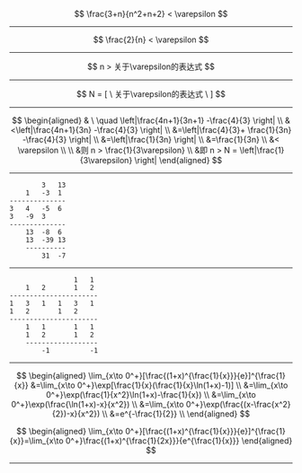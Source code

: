 $$
\frac{3+n}{n^2+n+2} < \varepsilon
$$

---

$$
\frac{2}{n} < \varepsilon
$$

---

$$
n > 关于\varepsilon的表达式
$$

---

$$
N = [ \ 关于\varepsilon的表达式 \ ]
$$

---

$$
\begin{aligned}
& \ \quad \left|\frac{4n+1}{3n+1} -\frac{4}{3} \right| \\
&<\left|\frac{4n+1}{3n} -\frac{4}{3} \right| \\
&=\left|\frac{4}{3}+ \frac{1}{3n} -\frac{4}{3} \right| \\
&=\left|\frac{1}{3n} \right| \\
&=\frac{1}{3n} \\
&< \varepsilon \\
\\
&则 n > \frac{1}{3\varepsilon} \\
&即 n > N = \left|\frac{1}{3\varepsilon} \right| 
\end{aligned}
$$

---

            3   13
        1   -3  1
    --------------
    3   4   -5  6
    3   -9  3
    --------------
        13  -8  6
        13  -39 13
        ----------
            31  -7

---

                    1   1
        1   2       1   2
    ----------------------
    1   3   1   1   3   1
    1   2       1   2
    ----------------------
        1   1       1   1
        1   2       1   2
        ------------------
            -1          -1


---

$$
\begin{aligned}
\lim_{x\to 0^+}[\frac{(1+x)^{\frac{1}{x}}}{e}]^{\frac{1}{x}}
&=\lim_{x\to 0^+}\exp[\frac{1}{x}(\frac{1}{x}\ln(1+x)-1)] \\
&=\lim_{x\to 0^+}\exp(\frac{1}{x^2}\ln(1+x)-\frac{1}{x}) \\
&=\lim_{x\to 0^+}\exp(\frac{\ln(1+x)-x}{x^2}) \\
&=\lim_{x\to 0^+}\exp(\frac{(x-\frac{x^2}{2})-x}{x^2}) \\
&=e^{-\frac{1}{2}} \\
\end{aligned}
$$

$$
\begin{aligned}
\lim_{x\to 0^+}[\frac{(1+x)^{\frac{1}{x}}}{e}]^{\frac{1}{x}}=\lim_{x\to 0^+}\frac{(1+x)^{\frac{1}{2x}}}{e^{\frac{1}{x}}}
\end{aligned}
$$


---

